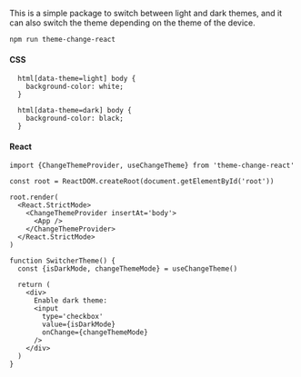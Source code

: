 This is a simple package to switch between light and dark themes, and it can also switch the theme depending on the theme of the device.

```
npm run theme-change-react
```

#### CSS

```
  html[data-theme=light] body {
    background-color: white;
  }

  html[data-theme=dark] body {
    background-color: black;
  }
```

#### React

```
import {ChangeThemeProvider, useChangeTheme} from 'theme-change-react'

const root = ReactDOM.createRoot(document.getElementById('root'))

root.render(
  <React.StrictMode>
    <ChangeThemeProvider insertAt='body'>
      <App />
    </ChangeThemeProvider>
  </React.StrictMode>
)

function SwitcherTheme() {
  const {isDarkMode, changeThemeMode} = useChangeTheme()

  return (
    <div>
      Enable dark theme:
      <input
        type='checkbox'
        value={isDarkMode}
        onChange={changeThemeMode}
      />
    </div>
  )
}
```
